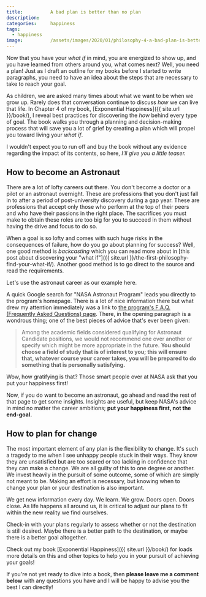 ```yaml
---
title:			A bad plan is better than no plan
description:	
categories:		happiness
tags:
  - happiness
image:			/assets/images/2020/01/philosophy-4-a-bad-plan-is-better-than-no-plan.png
---
```



Now that you have your *what if* in mind, you are energized to show up, and you have learned from others around you, what comes next? Well, you need a plan! Just as I draft an outline for my books before I started to write paragraphs, you need to have an idea about the steps that are necessary to take to reach your goal.

As children, we are asked many times about what we want to be when we grow up. Rarely does that conversation continue to discuss *how* we can live that life. In Chapter 4 of my book, [Exponential Happiness]({{ site.url }}/book/), I reveal best practices for discovering the *how* behind every type of goal. The book walks you through a planning and decision-making process that will save you a lot of grief by creating a plan which will propel you toward living your *what if*.

I wouldn't expect you to run off and buy the book without any evidence regarding the impact of its contents, so here, *I'll give you a little teaser.*

## How to become an Astronaut

There are a lot of lofty careers out there. You don't become a doctor or a pilot or an astronaut overnight. These are professions that you don't just fall in to after a period of post-university discovery during a gap year. These are professions that accept only those who perform at the top of their peers and who have their passions in the right place. The sacrifices you must make to obtain these roles are too big for you to succeed in them without having the drive and focus to do so. 

When a goal is so lofty and comes with such huge risks in the consequences of failure, how do you go about planning for success? Well, one good method is *backcasting* which you can read more about in [this post about discovering your "what if"]({{ site.url }}/the-first-philosophy-find-your-what-if/). Another good method is to go direct to the source and read the requirements. 

Let's use the astronaut career as our example here.

A quick Google search for "NASA Astronaut Program" leads you directly to the program's homepage. There is a lot of nice information there but what drew my attention immediately was a link to [the program's F.A.Q. (Frequently Asked Questions) page](https://astronauts.nasa.gov/content/faq.htm). There, in the opening paragraph is a wondrous thing; one of the best pieces of advice that's ever been given:

>Among the academic fields considered qualifying for Astronaut Candidate positions, we would not recommend one over another or specify which might be more appropriate in the future. **You should choose a field of study that is of interest to you; this will ensure that, whatever course your career takes, you will be prepared to do something that is personally satisfying.**

Wow, how gratifying is that? Those smart people over at NASA ask that you put your happiness first! 

Now, if you do want to become an astronaut, go ahead and read the rest of that page to get some insights. Insights are useful, but keep NASA's advice in mind no matter the career ambitions; **put your happiness first, not the end-goal.** 

## How to plan for change

The most important element of any plan is the flexibility to change. It's such a tragedy to me when I see unhappy people stuck in their ways. They know they are unsatisfied but are too scared or too lacking in confidence that they can make a change. We are all guilty of this to one degree or another. We invest heavily in the pursuit of some outcome, some of which are simply not meant to be. Making an effort is necessary, but knowing when to change your plan or your destination is also important. 

We get new information every day. We learn. We grow. Doors open. Doors close. As life happens all around us, it is critical to adjust our plans to fit within the new reality we find ourselves.

Check-in with your plans regularly to assess whether or not the destination is still desired. Maybe there is a better path to the destination, or maybe there is a better goal altogether. 

Check out my book [Exponential Happiness]({{ site.url }}/book/) for loads more details on this and other topics to help you in your pursuit of achieving your goals! 

If you're not yet ready to dive into a book, then **please leave me a comment below** with any questions you have and I will be happy to advise you the best I can directly!